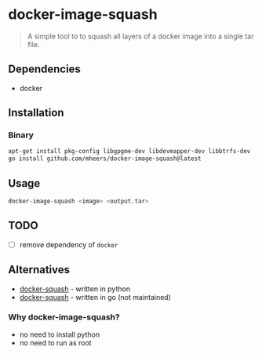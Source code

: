 # docker-image-squash

> A simple tool to to squash all layers of a docker image into a single tar file.

## Dependencies
- docker

## Installation

### Binary
```bash
apt-get install pkg-config libgpgme-dev libdevmapper-dev libbtrfs-dev
go install github.com/mheers/docker-image-squash@latest
```

## Usage
```bash
docker-image-squash <image> <output.tar>
```

## TODO
- [ ] remove dependency of `docker`


## Alternatives

- [docker-squash](https://github.com/goldmann/docker-squash) - written in python
- [docker-squash](https://github.com/jwilder/docker-squash) - written in go (not maintained)


### Why docker-image-squash?

- no need to install python
- no need to run as root
